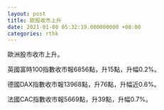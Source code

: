 ```yaml
---
layout: post
title: 歐股收市上升
date: 2021-01-08 05:32:19.000000000 +08:00
categories: rthk
---
```


歐洲股市收市上升。

英國富時100指數收市報6856點，升15點，升幅0.2%。

德國DAX指數收市報13968點，升76點，升幅近0.6%。

法國CAC指數收市報5669點，升39點，升幅0.7%。
